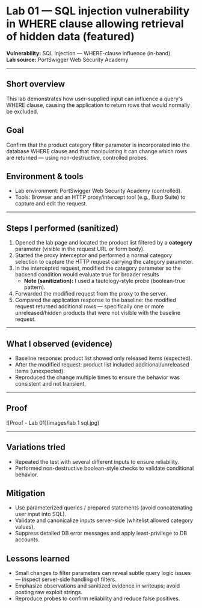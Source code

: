 # Lab 01 — SQL injection vulnerability in WHERE clause allowing retrieval of hidden data (featured)

**Vulnerability:** SQL Injection — WHERE-clause influence (in-band)  
**Lab source:** PortSwigger Web Security Academy  

---

## Short overview
This lab demonstrates how user-supplied input can influence a query's WHERE clause, causing the application to return rows that would normally be excluded.

## Goal
Confirm that the product category filter parameter is incorporated into the database WHERE clause and that manipulating it can change which rows are returned — using non-destructive, controlled probes.

## Environment & tools
- Lab environment: PortSwigger Web Security Academy (controlled).  
- Tools: Browser and an HTTP proxy/intercept tool (e.g., Burp Suite) to capture and edit the request.

---

## Steps I performed (sanitized)
1. Opened the lab page and located the product list filtered by a **category** parameter (visible in the request URL or form body).  
2. Started the proxy interceptor and performed a normal category selection to capture the HTTP request carrying the category parameter.  
3. In the intercepted request, modified the category parameter so the backend condition would evaluate true for broader results  
   - **Note (sanitization):** I used a tautology-style probe (boolean-true pattern). 
4. Forwarded the modified request from the proxy to the server.  
5. Compared the application response to the baseline: the modified request returned additional rows — specifically one or more unreleased/hidden products that were not visible with the baseline request.

---

## What I observed (evidence)
- Baseline response: product list showed only released items (expected).  
- After the modified request: product list included additional/unreleased items (unexpected).  
- Reproduced the change multiple times to ensure the behavior was consistent and not transient.

---

## Proof 
![Proof - Lab 01](images/lab 1 sql.jpg)


---

## Variations tried
- Repeated the test with several different inputs to ensure reliability.  
- Performed non-destructive boolean-style checks to validate conditional behavior.

## Mitigation
- Use parameterized queries / prepared statements (avoid concatenating user input into SQL).  
- Validate and canonicalize inputs server-side (whitelist allowed category values).  
- Suppress detailed DB error messages and apply least-privilege to DB accounts.

## Lessons learned
- Small changes to filter parameters can reveal subtle query logic issues — inspect server-side handling of filters.  
- Emphasize observations and sanitized evidence in writeups; avoid posting raw exploit strings.  
- Reproduce probes to confirm reliability and reduce false positives.
